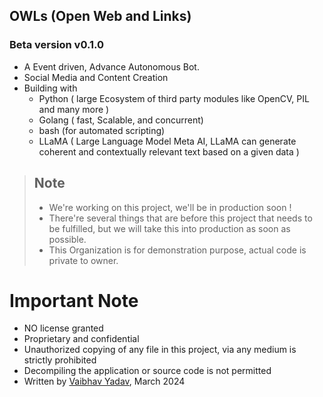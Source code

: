 ## OWLs (Open Web and Links)
### Beta version v0.1.0  
- A Event driven, Advance Autonomous Bot.
- Social Media and Content Creation
- Building with
  - Python ( large Ecosystem of third party modules like OpenCV, PIL and many more )
  - Golang ( fast, Scalable, and concurrent)
  - bash (for automated scripting)
  - LLaMA ( Large Language Model Meta AI, LLaMA can generate coherent and contextually relevant text based on a given data ) 

> ## Note  
> - We're working on this project, we'll be in production soon !  
> - There're several things that are before this project that needs to be fulfilled, but we will take this into production as soon as possible.  
> - This Organization is for demonstration purpose, actual code is private to owner.   


# Important Note
 * NO license granted
 * Proprietary and confidential
 * Unauthorized copying of any file in this project, via any medium is strictly prohibited
 * Decompiling the application or source code is not permitted
 * Written by [Vaibhav Yadav](https://www.linkedin.com/in/vaibhav-yadav-4397351b9/), March 2024
